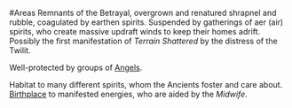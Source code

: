 ---
---

\#Areas 
Remnants of the Betrayal, overgrown and renatured shrapnel and rubble, coagulated by earthen spirits. Suspended by gatherings of aer (air) spirits, who create massive updraft winds to keep their homes adrift.
Possibly the first manifestation of *Terrain Shattered* by the distress of the Twilit.

Well-protected by groups of [Angels](..\..\..\..\..\..\..\Beings\Creatures\Pseudoneo\Warped%20Angel.md). 

Habitat to many different spirits, whom the Ancients foster and care about.
[Birthplace](..\..\..\..\..\..\..\History\Story%20Snippets\Birth%20of%20Energy.md) to manifested energies, who are aided by the *Midwife*. 
